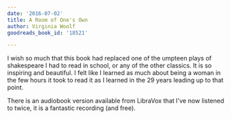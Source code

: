 ```yaml
---
date: '2016-07-02'
title: A Room of One's Own
author: Virginia Woolf
goodreads_book_id: '18521'

---
```

I wish so much that this book had replaced one of the umpteen plays of shakespeare I had to read in school, or any of the other classics. It is so inspiring and beautiful. I felt like I learned as much about being a woman in the few hours it took to read it as I learned in the 29 years leading up to that point.

There is an audiobook version available from LibraVox that I've now listened to twice, it is a fantastic recording (and free).
